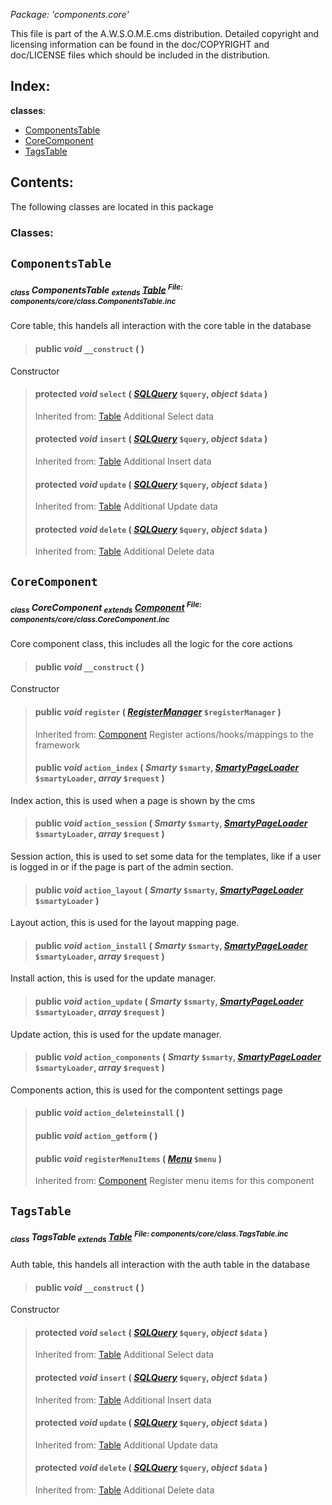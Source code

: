 _Package: 'components.core'_

This file is part of the A.W.S.O.M.E.cms distribution.
Detailed copyright and licensing information can be found
in the doc/COPYRIGHT and doc/LICENSE files which should be
included in the distribution.
## Index: ##
**classes**:
  * [ComponentsTable](DOCComponentsCore#ComponentsTable.md)
  * [CoreComponent](DOCComponentsCore#CoreComponent.md)
  * [TagsTable](DOCComponentsCore#TagsTable.md)
## Contents: ##
The following classes are located in this package
### Classes: ###
## `ComponentsTable` ##
##### <sub>class</sub> ComponentsTable <sub>extends</sub> [Table](DOCCore#Table.md) <sup>File: components/core/class.ComponentsTable.inc</sup> #####
Core table, this handels all interaction with the core table in the database
> #### **public** _void_ **`__construct`** (  ) ####
Constructor
> #### **protected** _void_ **`select`** ( _[SQLQuery](DOCCore#SQLQuery.md)_ `$query`, _object_ `$data` ) ####
> Inherited from: [Table](DOCCore#Table.md)
Additional Select data
> #### **protected** _void_ **`insert`** ( _[SQLQuery](DOCCore#SQLQuery.md)_ `$query`, _object_ `$data` ) ####
> Inherited from: [Table](DOCCore#Table.md)
Additional Insert data
> #### **protected** _void_ **`update`** ( _[SQLQuery](DOCCore#SQLQuery.md)_ `$query`, _object_ `$data` ) ####
> Inherited from: [Table](DOCCore#Table.md)
Additional Update data
> #### **protected** _void_ **`delete`** ( _[SQLQuery](DOCCore#SQLQuery.md)_ `$query`, _object_ `$data` ) ####
> Inherited from: [Table](DOCCore#Table.md)
Additional Delete data
## `CoreComponent` ##
##### <sub>class</sub> CoreComponent <sub>extends</sub> [Component](DOCCore#Component.md) <sup>File: components/core/class.CoreComponent.inc</sup> #####
Core component class, this includes all the logic for the core actions
> #### **public** _void_ **`__construct`** (  ) ####
Constructor
> #### **public** _void_ **`register`** ( _[RegisterManager](DOCCore#RegisterManager.md)_ `$registerManager` ) ####
> Inherited from: [Component](DOCCore#Component.md)
Register actions/hooks/mappings to the framework
> #### **public** _void_ **`action_index`** ( _Smarty_ `$smarty`, _[SmartyPageLoader](DOCCore#SmartyPageLoader.md)_ `$smartyLoader`, _array_ `$request` ) ####
Index action, this is used when a page is shown by the cms
> #### **public** _void_ **`action_session`** ( _Smarty_ `$smarty`, _[SmartyPageLoader](DOCCore#SmartyPageLoader.md)_ `$smartyLoader`, _array_ `$request` ) ####
Session action, this is used to set some data for the templates, like if a user is logged in or if the page is part of the admin section.
> #### **public** _void_ **`action_layout`** ( _Smarty_ `$smarty`, _[SmartyPageLoader](DOCCore#SmartyPageLoader.md)_ `$smartyLoader` ) ####
Layout action, this is used for the layout mapping page.
> #### **public** _void_ **`action_install`** ( _Smarty_ `$smarty`, _[SmartyPageLoader](DOCCore#SmartyPageLoader.md)_ `$smartyLoader`, _array_ `$request` ) ####
Install action, this is used for the update manager.
> #### **public** _void_ **`action_update`** ( _Smarty_ `$smarty`, _[SmartyPageLoader](DOCCore#SmartyPageLoader.md)_ `$smartyLoader`, _array_ `$request` ) ####
Update action, this is used for the update manager.
> #### **public** _void_ **`action_components`** ( _Smarty_ `$smarty`, _[SmartyPageLoader](DOCCore#SmartyPageLoader.md)_ `$smartyLoader`, _array_ `$request` ) ####
Components action, this is used for the compontent settings page
> #### **public** _void_ **`action_deleteinstall`** (  ) ####
> #### **public** _void_ **`action_getform`** (  ) ####
> #### **public** _void_ **`registerMenuItems`** ( _[Menu](DOCComponentsPageUtil#Menu.md)_ `$menu` ) ####
> Inherited from: [Component](DOCCore#Component.md)
Register menu items for this component
## `TagsTable` ##
##### <sub>class</sub> TagsTable <sub>extends</sub> [Table](DOCCore#Table.md) <sup>File: components/core/class.TagsTable.inc</sup> #####
Auth table, this handels all interaction with the auth table in the database
> #### **public** _void_ **`__construct`** (  ) ####
Constructor
> #### **protected** _void_ **`select`** ( _[SQLQuery](DOCCore#SQLQuery.md)_ `$query`, _object_ `$data` ) ####
> Inherited from: [Table](DOCCore#Table.md)
Additional Select data
> #### **protected** _void_ **`insert`** ( _[SQLQuery](DOCCore#SQLQuery.md)_ `$query`, _object_ `$data` ) ####
> Inherited from: [Table](DOCCore#Table.md)
Additional Insert data
> #### **protected** _void_ **`update`** ( _[SQLQuery](DOCCore#SQLQuery.md)_ `$query`, _object_ `$data` ) ####
> Inherited from: [Table](DOCCore#Table.md)
Additional Update data
> #### **protected** _void_ **`delete`** ( _[SQLQuery](DOCCore#SQLQuery.md)_ `$query`, _object_ `$data` ) ####
> Inherited from: [Table](DOCCore#Table.md)
Additional Delete data
